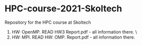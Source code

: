 # HPC-course-2021-Skoltech
Repository for the HPC course at Skoltech

1. HW: OpenMP. READ HW3 Report.pdf - all information there. \\
2. HW: MPI. READ HW: OMP. Report.pdf - all information there.
